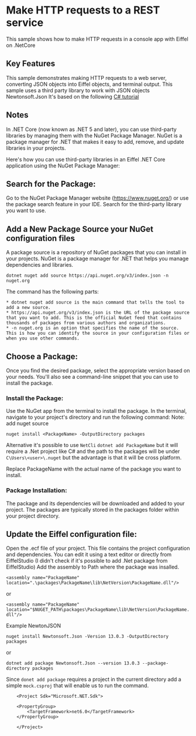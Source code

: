 # Make HTTP requests to a REST service

This sample shows how to make HTTP requests in a console app with Eiffel on .NetCore

## Key Features

This sample demonstrates making HTTP requests to a web server, converting JSON objects into Eiffel objects, and terminal output. 
This sample uses a third party library to work with JSON objects Newtonsoft.Json 
It's based on the following [C# tutorial](https://learn.microsoft.com/en-us/dotnet/csharp/tutorials/console-webapiclient)  

## Notes
In .NET Core (now known as .NET 5 and later), you can use third-party libraries by managing them with the NuGet Package Manager. NuGet is a package manager for .NET that makes it easy to add, remove, and update libraries in your projects.

Here's how you can use third-party libraries in an Eiffel .NET Core application using the NuGet Package Manager:

## Search for the Package:
Go to the NuGet Package Manager website (https://www.nuget.org/) or use the package search feature in your IDE. Search for the third-party library you want to use.

## Add a New Package Source your NuGet configuration files
A package source is a repository of NuGet packages that you can install in your projects. NuGet is a package manager for .NET that helps you manage dependencies and libraries.

`dotnet nuget add source https://api.nuget.org/v3/index.json -n nuget.org`

The command has the following parts:

    * dotnet nuget add source is the main command that tells the tool to add a new source.
    * https://api.nuget.org/v3/index.json is the URL of the package source that you want to add. This is the official NuGet feed that contains thousands of packages from various authors and organizations.
    * -n nuget.org is an option that specifies the name of the source. This is how you can identify the source in your configuration files or when you use other commands.

## Choose a Package:
Once you find the desired package, select the appropriate version based on your needs. You'll also see a command-line snippet that you can use to install the package.

### Install the Package:
Use the NuGet app from the terminal to install the package. In the terminal, navigate to your project's directory and run the following command:
Note: add nuget source

`nuget install <PackageName> -OutputDirectory packages`

Alternative it's possible to use `NetCli`
`dotnet add PackageName` but it will require a .Net project like C# and the path to the packages will be under
`C\Users\<user>\.nuget` but the advantage is that it will be cross platform.

Replace PackageName with the actual name of the package you want to install.

### Package Installation:
The package and its dependencies will be downloaded and added to your project. The packages are typically stored in the packages folder within your project directory.


## Update the Eiffel configuration file:
Open the .ecf file of your project. This file contains the project configuration and dependencies. You can edit it using a text editor or directly from EiffelStudio (I didn't check if it's possible to add .Net package from EiffelStudio)
Add the assembly to Path where the package was insalled.

`<assembly name="PackageName" location=".\packages\PackageName\lib\NetVersion\PackageName.dll"/>`

or

`<assembly name="PackageName" location="$NUGET_PATH\packages\PackageName\lib\NetVersion\PackageName.dll"/>`


Example NewtonJSON

`nuget install Newtonsoft.Json -Version 13.0.3 -OutputDirectory packages`

or

`dotnet add package Newtonsoft.Json --version 13.0.3 --package-directory packages`

Since `donet add package` requires a project in the current directory add a simple `mock.csproj`
that will enable us to run the command.

```
    <Project Sdk="Microsoft.NET.Sdk">

    <PropertyGroup>
        <TargetFramework>net6.0</TargetFramework>
    </PropertyGroup>

    </Project>

```
